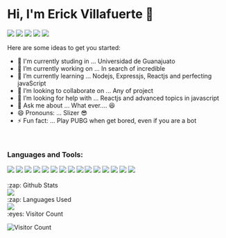 
# Hi, I'm Erick Villafuerte 👋

[<img src="https://img.shields.io/badge/twitter-%231DA1F2.svg?&style=for-the-badge&logo=twitter&logoColor=white">](https://twitter.com/ErickVillaDev)
[<img src="https://img.shields.io/badge/linkedin-%230077B5.svg?&style=for-the-badge&logo=linkedin&logoColor=white">](https://www.linkedin.com/in/erick-manuel-villafuerte-ramirez-87133b214/)
[<img src="https://img.shields.io/badge/instagram-%23E4405F.svg?&style=for-the-badge&logo=instagram&logoColor=white">](https://www.instagram.com/villafuerte.erick/?hl=es)
[<img src="https://img.shields.io/badge/facebook-%231877F2.svg?&style=for-the-badge&logo=facebook&logoColor=white">](https://www.facebook.com/erick.villafuerte.33)
[<img src="https://img.shields.io/badge/Portfolio-%23000000.svg?&style=for-the-badge">](https://slizer98.github.io/portafolio/)

Here are some ideas to get you started:
- :school: I'm currently studing in ... Universidad de Guanajuato
- 🔭 I’m currently working on ... In search of incredible
- 🌱 I’m currently learning ... Nodejs, Expressjs, Reactjs and perfecting javaScript 
- 👯 I’m looking to collaborate on ... Any of project
- 🤔 I’m looking for help with ... Reactjs and advanced topics in javascript
- 💬 Ask me about ... What ever.... :laughing:
- 😄 Pronouns: ... Slizer 😎
- ⚡ Fun fact: ... Play PUBG when get bored, even if you are a bot
<br/>

### Languages and Tools:
<div display="flex">
  <img src="https://img.shields.io/badge/html5%20-%23E34F26.svg?&style=for-the-badge&logo=html5&logoColor=white">
  <img src="https://img.shields.io/badge/css3%20-%231572B6.svg?&style=for-the-badge&logo=css3&logoColor=white">
  <img src="https://img.shields.io/badge/javascript-%23F7DF1E.svg?&style=for-the-badge&logo=javascript&logoColor=white">
  <img src="https://img.shields.io/badge/python%20-%2314354C.svg?&style=for-the-badge&logo=python&logoColor=white">
  <img src="https://img.shields.io/badge/c%20-%2300599C.svg?&style=for-the-badge&logo=c&logoColor=white">
  <img src="https://img.shields.io/badge/c++%20-%23F05033.svg?&style=for-the-badge&logo=c%2B%2B&logoColor=white"/>
  <img src="https://img.shields.io/badge/vuejs%20-%2335495e.svg?&style=for-the-badge&logo=vue.js&logoColor=%234FC08D">
  <img src="https://img.shields.io/badge/git%20-%23F05033.svg?&style=for-the-badge&logo=git&logoColor=white"/>
  <img src="https://img.shields.io/badge/node.js%20-%015901.svg?&style=for-the-badge&logo=node.js&logoColor=white"/>
  <img src="https://img.shields.io/badge/typescript-%23007ACC.svg?style=for-the-badge&logo=typescript&logoColor=white" />
  <img src="https://img.shields.io/badge/expressjs%20-%5724cd.svg?&style=for-the-badge&logo=express&logoColor=white"/>
  <img src="https://img.shields.io/badge/github%20-%23121011.svg?&style=for-the-badge&logo=github&logoColor=white"/>
  <img src="https://img.shields.io/badge/mongodb%20-%2358aa50.svg?&style=for-the-badge&logo=mongodb&logoColor=white" />
  <img src="https://img.shields.io/badge/mysql%20-%23F05033.svg?&style=for-the-badge&logo=mysql&logoColor=white"/>
  <img src="https://img.shields.io/badge/pug%20-%23F05033.svg?&style=for-the-badge&logo=pug&logoColor=white"/>
</div>
<br/>


 <summary>:zap: Github Stats</summary>
 <img src="https://github-readme-stats.vercel.app/api?username=slizer98&bg_color=000000&text_color=ffffff">

 <summary>:zap: Languages Used</summary>
 <img src="https://github-readme-stats.vercel.app/api/top-langs/?username=slizer98&bg_color=000000&text_color=ffffff">
 
 <summary>:eyes: Visitor Count</summary>
 
 ![Visitor Count](https://profile-counter.glitch.me/slizer98/count.svg)

